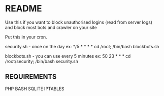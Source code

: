 # README #
Use this if you want to block unauthorised logins (read from server logs) and block most bots and crawler on your site

Put this in your cron.

security.sh - once on the day
ex: 
*/5 * * * * cd /root; /bin/bash blockbots.sh

blockbots.sh - you can use every 5 minutes
ex:
50 23 * * * cd /root/security; /bin/bash security.sh

## REQUIREMENTS ##
PHP
BASH
SQLITE
IPTABLES
